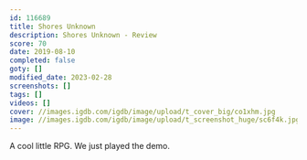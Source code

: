 ```yaml
---
id: 116689
title: Shores Unknown
description: Shores Unknown - Review
score: 70
date: 2019-08-10
completed: false
goty: []
modified_date: 2023-02-28
screenshots: []
tags: []
videos: []
cover: //images.igdb.com/igdb/image/upload/t_cover_big/co1xhm.jpg
image: //images.igdb.com/igdb/image/upload/t_screenshot_huge/sc6f4k.jpg
---
```

A cool little RPG. We just played the demo.